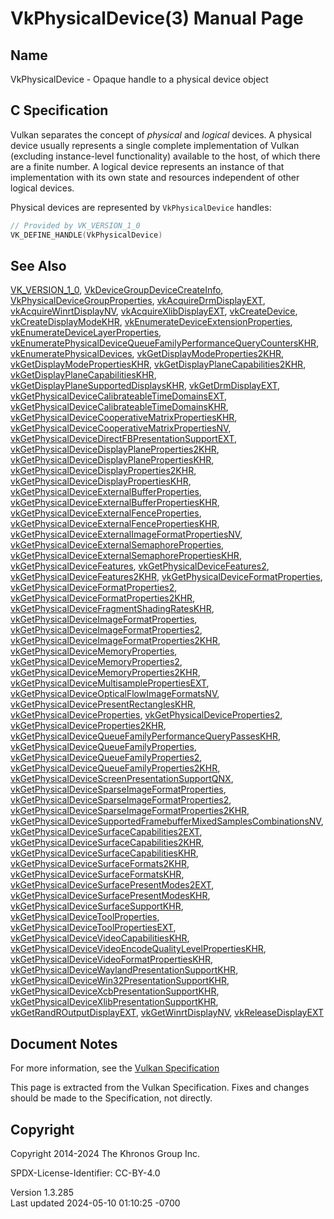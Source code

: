 # VkPhysicalDevice(3) Manual Page

## Name

VkPhysicalDevice - Opaque handle to a physical device object



## <a href="#_c_specification" class="anchor"></a>C Specification

Vulkan separates the concept of *physical* and *logical* devices. A
physical device usually represents a single complete implementation of
Vulkan (excluding instance-level functionality) available to the host,
of which there are a finite number. A logical device represents an
instance of that implementation with its own state and resources
independent of other logical devices.

Physical devices are represented by `VkPhysicalDevice` handles:

``` c
// Provided by VK_VERSION_1_0
VK_DEFINE_HANDLE(VkPhysicalDevice)
```

## <a href="#_see_also" class="anchor"></a>See Also

[VK_VERSION_1_0](https://registry.khronos.org/vulkan/specs/1.3-extensions/man/html/VK_VERSION_1_0.html),
[VkDeviceGroupDeviceCreateInfo](https://registry.khronos.org/vulkan/specs/1.3-extensions/man/html/VkDeviceGroupDeviceCreateInfo.html),
[VkPhysicalDeviceGroupProperties](https://registry.khronos.org/vulkan/specs/1.3-extensions/man/html/VkPhysicalDeviceGroupProperties.html),
[vkAcquireDrmDisplayEXT](https://registry.khronos.org/vulkan/specs/1.3-extensions/man/html/vkAcquireDrmDisplayEXT.html),
[vkAcquireWinrtDisplayNV](https://registry.khronos.org/vulkan/specs/1.3-extensions/man/html/vkAcquireWinrtDisplayNV.html),
[vkAcquireXlibDisplayEXT](https://registry.khronos.org/vulkan/specs/1.3-extensions/man/html/vkAcquireXlibDisplayEXT.html),
[vkCreateDevice](https://registry.khronos.org/vulkan/specs/1.3-extensions/man/html/vkCreateDevice.html),
[vkCreateDisplayModeKHR](https://registry.khronos.org/vulkan/specs/1.3-extensions/man/html/vkCreateDisplayModeKHR.html),
[vkEnumerateDeviceExtensionProperties](https://registry.khronos.org/vulkan/specs/1.3-extensions/man/html/vkEnumerateDeviceExtensionProperties.html),
[vkEnumerateDeviceLayerProperties](https://registry.khronos.org/vulkan/specs/1.3-extensions/man/html/vkEnumerateDeviceLayerProperties.html),
[vkEnumeratePhysicalDeviceQueueFamilyPerformanceQueryCountersKHR](https://registry.khronos.org/vulkan/specs/1.3-extensions/man/html/vkEnumeratePhysicalDeviceQueueFamilyPerformanceQueryCountersKHR.html),
[vkEnumeratePhysicalDevices](https://registry.khronos.org/vulkan/specs/1.3-extensions/man/html/vkEnumeratePhysicalDevices.html),
[vkGetDisplayModeProperties2KHR](https://registry.khronos.org/vulkan/specs/1.3-extensions/man/html/vkGetDisplayModeProperties2KHR.html),
[vkGetDisplayModePropertiesKHR](https://registry.khronos.org/vulkan/specs/1.3-extensions/man/html/vkGetDisplayModePropertiesKHR.html),
[vkGetDisplayPlaneCapabilities2KHR](https://registry.khronos.org/vulkan/specs/1.3-extensions/man/html/vkGetDisplayPlaneCapabilities2KHR.html),
[vkGetDisplayPlaneCapabilitiesKHR](https://registry.khronos.org/vulkan/specs/1.3-extensions/man/html/vkGetDisplayPlaneCapabilitiesKHR.html),
[vkGetDisplayPlaneSupportedDisplaysKHR](https://registry.khronos.org/vulkan/specs/1.3-extensions/man/html/vkGetDisplayPlaneSupportedDisplaysKHR.html),
[vkGetDrmDisplayEXT](https://registry.khronos.org/vulkan/specs/1.3-extensions/man/html/vkGetDrmDisplayEXT.html),
[vkGetPhysicalDeviceCalibrateableTimeDomainsEXT](https://registry.khronos.org/vulkan/specs/1.3-extensions/man/html/vkGetPhysicalDeviceCalibrateableTimeDomainsEXT.html),
[vkGetPhysicalDeviceCalibrateableTimeDomainsKHR](https://registry.khronos.org/vulkan/specs/1.3-extensions/man/html/vkGetPhysicalDeviceCalibrateableTimeDomainsKHR.html),
[vkGetPhysicalDeviceCooperativeMatrixPropertiesKHR](https://registry.khronos.org/vulkan/specs/1.3-extensions/man/html/vkGetPhysicalDeviceCooperativeMatrixPropertiesKHR.html),
[vkGetPhysicalDeviceCooperativeMatrixPropertiesNV](https://registry.khronos.org/vulkan/specs/1.3-extensions/man/html/vkGetPhysicalDeviceCooperativeMatrixPropertiesNV.html),
[vkGetPhysicalDeviceDirectFBPresentationSupportEXT](https://registry.khronos.org/vulkan/specs/1.3-extensions/man/html/vkGetPhysicalDeviceDirectFBPresentationSupportEXT.html),
[vkGetPhysicalDeviceDisplayPlaneProperties2KHR](https://registry.khronos.org/vulkan/specs/1.3-extensions/man/html/vkGetPhysicalDeviceDisplayPlaneProperties2KHR.html),
[vkGetPhysicalDeviceDisplayPlanePropertiesKHR](https://registry.khronos.org/vulkan/specs/1.3-extensions/man/html/vkGetPhysicalDeviceDisplayPlanePropertiesKHR.html),
[vkGetPhysicalDeviceDisplayProperties2KHR](https://registry.khronos.org/vulkan/specs/1.3-extensions/man/html/vkGetPhysicalDeviceDisplayProperties2KHR.html),
[vkGetPhysicalDeviceDisplayPropertiesKHR](https://registry.khronos.org/vulkan/specs/1.3-extensions/man/html/vkGetPhysicalDeviceDisplayPropertiesKHR.html),
[vkGetPhysicalDeviceExternalBufferProperties](https://registry.khronos.org/vulkan/specs/1.3-extensions/man/html/vkGetPhysicalDeviceExternalBufferProperties.html),
[vkGetPhysicalDeviceExternalBufferPropertiesKHR](https://registry.khronos.org/vulkan/specs/1.3-extensions/man/html/vkGetPhysicalDeviceExternalBufferPropertiesKHR.html),
[vkGetPhysicalDeviceExternalFenceProperties](https://registry.khronos.org/vulkan/specs/1.3-extensions/man/html/vkGetPhysicalDeviceExternalFenceProperties.html),
[vkGetPhysicalDeviceExternalFencePropertiesKHR](https://registry.khronos.org/vulkan/specs/1.3-extensions/man/html/vkGetPhysicalDeviceExternalFencePropertiesKHR.html),
[vkGetPhysicalDeviceExternalImageFormatPropertiesNV](https://registry.khronos.org/vulkan/specs/1.3-extensions/man/html/vkGetPhysicalDeviceExternalImageFormatPropertiesNV.html),
[vkGetPhysicalDeviceExternalSemaphoreProperties](https://registry.khronos.org/vulkan/specs/1.3-extensions/man/html/vkGetPhysicalDeviceExternalSemaphoreProperties.html),
[vkGetPhysicalDeviceExternalSemaphorePropertiesKHR](https://registry.khronos.org/vulkan/specs/1.3-extensions/man/html/vkGetPhysicalDeviceExternalSemaphorePropertiesKHR.html),
[vkGetPhysicalDeviceFeatures](https://registry.khronos.org/vulkan/specs/1.3-extensions/man/html/vkGetPhysicalDeviceFeatures.html),
[vkGetPhysicalDeviceFeatures2](https://registry.khronos.org/vulkan/specs/1.3-extensions/man/html/vkGetPhysicalDeviceFeatures2.html),
[vkGetPhysicalDeviceFeatures2KHR](https://registry.khronos.org/vulkan/specs/1.3-extensions/man/html/vkGetPhysicalDeviceFeatures2KHR.html),
[vkGetPhysicalDeviceFormatProperties](https://registry.khronos.org/vulkan/specs/1.3-extensions/man/html/vkGetPhysicalDeviceFormatProperties.html),
[vkGetPhysicalDeviceFormatProperties2](https://registry.khronos.org/vulkan/specs/1.3-extensions/man/html/vkGetPhysicalDeviceFormatProperties2.html),
[vkGetPhysicalDeviceFormatProperties2KHR](https://registry.khronos.org/vulkan/specs/1.3-extensions/man/html/vkGetPhysicalDeviceFormatProperties2KHR.html),
[vkGetPhysicalDeviceFragmentShadingRatesKHR](https://registry.khronos.org/vulkan/specs/1.3-extensions/man/html/vkGetPhysicalDeviceFragmentShadingRatesKHR.html),
[vkGetPhysicalDeviceImageFormatProperties](https://registry.khronos.org/vulkan/specs/1.3-extensions/man/html/vkGetPhysicalDeviceImageFormatProperties.html),
[vkGetPhysicalDeviceImageFormatProperties2](https://registry.khronos.org/vulkan/specs/1.3-extensions/man/html/vkGetPhysicalDeviceImageFormatProperties2.html),
[vkGetPhysicalDeviceImageFormatProperties2KHR](https://registry.khronos.org/vulkan/specs/1.3-extensions/man/html/vkGetPhysicalDeviceImageFormatProperties2KHR.html),
[vkGetPhysicalDeviceMemoryProperties](https://registry.khronos.org/vulkan/specs/1.3-extensions/man/html/vkGetPhysicalDeviceMemoryProperties.html),
[vkGetPhysicalDeviceMemoryProperties2](https://registry.khronos.org/vulkan/specs/1.3-extensions/man/html/vkGetPhysicalDeviceMemoryProperties2.html),
[vkGetPhysicalDeviceMemoryProperties2KHR](https://registry.khronos.org/vulkan/specs/1.3-extensions/man/html/vkGetPhysicalDeviceMemoryProperties2KHR.html),
[vkGetPhysicalDeviceMultisamplePropertiesEXT](https://registry.khronos.org/vulkan/specs/1.3-extensions/man/html/vkGetPhysicalDeviceMultisamplePropertiesEXT.html),
[vkGetPhysicalDeviceOpticalFlowImageFormatsNV](https://registry.khronos.org/vulkan/specs/1.3-extensions/man/html/vkGetPhysicalDeviceOpticalFlowImageFormatsNV.html),
[vkGetPhysicalDevicePresentRectanglesKHR](https://registry.khronos.org/vulkan/specs/1.3-extensions/man/html/vkGetPhysicalDevicePresentRectanglesKHR.html),
[vkGetPhysicalDeviceProperties](https://registry.khronos.org/vulkan/specs/1.3-extensions/man/html/vkGetPhysicalDeviceProperties.html),
[vkGetPhysicalDeviceProperties2](https://registry.khronos.org/vulkan/specs/1.3-extensions/man/html/vkGetPhysicalDeviceProperties2.html),
[vkGetPhysicalDeviceProperties2KHR](https://registry.khronos.org/vulkan/specs/1.3-extensions/man/html/vkGetPhysicalDeviceProperties2KHR.html),
[vkGetPhysicalDeviceQueueFamilyPerformanceQueryPassesKHR](https://registry.khronos.org/vulkan/specs/1.3-extensions/man/html/vkGetPhysicalDeviceQueueFamilyPerformanceQueryPassesKHR.html),
[vkGetPhysicalDeviceQueueFamilyProperties](https://registry.khronos.org/vulkan/specs/1.3-extensions/man/html/vkGetPhysicalDeviceQueueFamilyProperties.html),
[vkGetPhysicalDeviceQueueFamilyProperties2](https://registry.khronos.org/vulkan/specs/1.3-extensions/man/html/vkGetPhysicalDeviceQueueFamilyProperties2.html),
[vkGetPhysicalDeviceQueueFamilyProperties2KHR](https://registry.khronos.org/vulkan/specs/1.3-extensions/man/html/vkGetPhysicalDeviceQueueFamilyProperties2KHR.html),
[vkGetPhysicalDeviceScreenPresentationSupportQNX](https://registry.khronos.org/vulkan/specs/1.3-extensions/man/html/vkGetPhysicalDeviceScreenPresentationSupportQNX.html),
[vkGetPhysicalDeviceSparseImageFormatProperties](https://registry.khronos.org/vulkan/specs/1.3-extensions/man/html/vkGetPhysicalDeviceSparseImageFormatProperties.html),
[vkGetPhysicalDeviceSparseImageFormatProperties2](https://registry.khronos.org/vulkan/specs/1.3-extensions/man/html/vkGetPhysicalDeviceSparseImageFormatProperties2.html),
[vkGetPhysicalDeviceSparseImageFormatProperties2KHR](https://registry.khronos.org/vulkan/specs/1.3-extensions/man/html/vkGetPhysicalDeviceSparseImageFormatProperties2KHR.html),
[vkGetPhysicalDeviceSupportedFramebufferMixedSamplesCombinationsNV](https://registry.khronos.org/vulkan/specs/1.3-extensions/man/html/vkGetPhysicalDeviceSupportedFramebufferMixedSamplesCombinationsNV.html),
[vkGetPhysicalDeviceSurfaceCapabilities2EXT](https://registry.khronos.org/vulkan/specs/1.3-extensions/man/html/vkGetPhysicalDeviceSurfaceCapabilities2EXT.html),
[vkGetPhysicalDeviceSurfaceCapabilities2KHR](https://registry.khronos.org/vulkan/specs/1.3-extensions/man/html/vkGetPhysicalDeviceSurfaceCapabilities2KHR.html),
[vkGetPhysicalDeviceSurfaceCapabilitiesKHR](https://registry.khronos.org/vulkan/specs/1.3-extensions/man/html/vkGetPhysicalDeviceSurfaceCapabilitiesKHR.html),
[vkGetPhysicalDeviceSurfaceFormats2KHR](https://registry.khronos.org/vulkan/specs/1.3-extensions/man/html/vkGetPhysicalDeviceSurfaceFormats2KHR.html),
[vkGetPhysicalDeviceSurfaceFormatsKHR](https://registry.khronos.org/vulkan/specs/1.3-extensions/man/html/vkGetPhysicalDeviceSurfaceFormatsKHR.html),
[vkGetPhysicalDeviceSurfacePresentModes2EXT](https://registry.khronos.org/vulkan/specs/1.3-extensions/man/html/vkGetPhysicalDeviceSurfacePresentModes2EXT.html),
[vkGetPhysicalDeviceSurfacePresentModesKHR](https://registry.khronos.org/vulkan/specs/1.3-extensions/man/html/vkGetPhysicalDeviceSurfacePresentModesKHR.html),
[vkGetPhysicalDeviceSurfaceSupportKHR](https://registry.khronos.org/vulkan/specs/1.3-extensions/man/html/vkGetPhysicalDeviceSurfaceSupportKHR.html),
[vkGetPhysicalDeviceToolProperties](https://registry.khronos.org/vulkan/specs/1.3-extensions/man/html/vkGetPhysicalDeviceToolProperties.html),
[vkGetPhysicalDeviceToolPropertiesEXT](https://registry.khronos.org/vulkan/specs/1.3-extensions/man/html/vkGetPhysicalDeviceToolPropertiesEXT.html),
[vkGetPhysicalDeviceVideoCapabilitiesKHR](https://registry.khronos.org/vulkan/specs/1.3-extensions/man/html/vkGetPhysicalDeviceVideoCapabilitiesKHR.html),
[vkGetPhysicalDeviceVideoEncodeQualityLevelPropertiesKHR](https://registry.khronos.org/vulkan/specs/1.3-extensions/man/html/vkGetPhysicalDeviceVideoEncodeQualityLevelPropertiesKHR.html),
[vkGetPhysicalDeviceVideoFormatPropertiesKHR](https://registry.khronos.org/vulkan/specs/1.3-extensions/man/html/vkGetPhysicalDeviceVideoFormatPropertiesKHR.html),
[vkGetPhysicalDeviceWaylandPresentationSupportKHR](https://registry.khronos.org/vulkan/specs/1.3-extensions/man/html/vkGetPhysicalDeviceWaylandPresentationSupportKHR.html),
[vkGetPhysicalDeviceWin32PresentationSupportKHR](https://registry.khronos.org/vulkan/specs/1.3-extensions/man/html/vkGetPhysicalDeviceWin32PresentationSupportKHR.html),
[vkGetPhysicalDeviceXcbPresentationSupportKHR](https://registry.khronos.org/vulkan/specs/1.3-extensions/man/html/vkGetPhysicalDeviceXcbPresentationSupportKHR.html),
[vkGetPhysicalDeviceXlibPresentationSupportKHR](https://registry.khronos.org/vulkan/specs/1.3-extensions/man/html/vkGetPhysicalDeviceXlibPresentationSupportKHR.html),
[vkGetRandROutputDisplayEXT](https://registry.khronos.org/vulkan/specs/1.3-extensions/man/html/vkGetRandROutputDisplayEXT.html),
[vkGetWinrtDisplayNV](https://registry.khronos.org/vulkan/specs/1.3-extensions/man/html/vkGetWinrtDisplayNV.html),
[vkReleaseDisplayEXT](https://registry.khronos.org/vulkan/specs/1.3-extensions/man/html/vkReleaseDisplayEXT.html)

## <a href="#_document_notes" class="anchor"></a>Document Notes

For more information, see the <a
href="https://registry.khronos.org/vulkan/specs/1.3-extensions/html/vkspec.html#VkPhysicalDevice"
target="_blank" rel="noopener">Vulkan Specification</a>

This page is extracted from the Vulkan Specification. Fixes and changes
should be made to the Specification, not directly.

## <a href="#_copyright" class="anchor"></a>Copyright

Copyright 2014-2024 The Khronos Group Inc.

SPDX-License-Identifier: CC-BY-4.0

Version 1.3.285  
Last updated 2024-05-10 01:10:25 -0700

